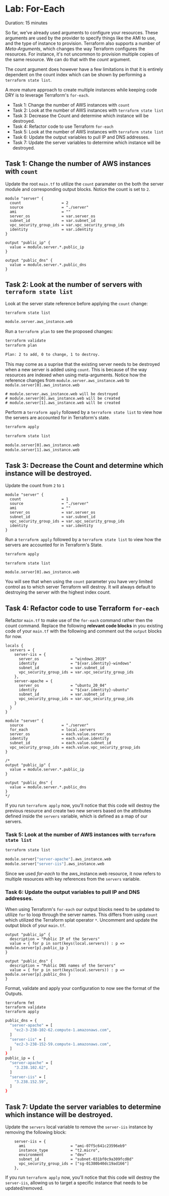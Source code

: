 # Lab: For-Each

Duration: 15 minutes

So far, we've already used arguments to configure your resources. These arguments are used by the provider to specify things like the AMI to use, and the type of instance to provision. Terraform also supports a number of _Meta-Arguments_, which changes the way Terraform configures the resources. For instance, it's not uncommon to provision multiple copies of the same resource. We can do that with the _count_ argument.

The count argument does however have a few limitations in that it is entirely dependent on the count index which can be shown by performing a `terraform state list`.

A more mature approach to create multiple instances while keeping code DRY is to leverage Terraform's `for-each`.

- Task 1: Change the number of AWS instances with `count`
- Task 2: Look at the number of AWS instances with `terraform state list`
- Task 3: Decrease the Count and determine which instance will be destroyed.
- Task 4: Refactor code to use Terraform `for-each`
- Task 5: Look at the number of AWS instances with `terraform state list`
- Task 6: Update the output variables to pull IP and DNS addresses.
- Task 7: Update the server variables to determine which instance will be destroyed.

## Task 1: Change the number of AWS instances with `count`

Update the root `main.tf` to utilize the `count` paramater on the both the server module and corresponding output blocks.  Notice the count is set to `2`.

```hcl
module "server" {
  count                  = 2
  source                 = "./server"
  ami                    = ""
  server_os              = var.server_os
  subnet_id              = var.subnet_id
  vpc_security_group_ids = var.vpc_security_group_ids
  identity               = var.identity
}

output "public_ip" {
  value = module.server.*.public_ip
}

output "public_dns" {
  value = module.server.*.public_dns
}
```

## Task 2: Look at the number of servers with `terraform state list`

Look at the server state reference before applying the `count` change:

```bash
terraform state list

module.server.aws_instance.web
```

Run a `terraform plan` to see the proposed changes:

```bash
terraform validate
terraform plan

Plan: 2 to add, 0 to change, 1 to destroy.
```

This may come as a suprise that the existing server needs to be destroyed when a new server is added using `count`.  This is because of the way resources are indexed when using meta-arguments.  Notice how the reference changes from `module.server.aws_instance.web` to `module.server[0].aws_instance.web` 

```
# module.server.aws_instance.web will be destroyed
# module.server[0].aws_instance.web will be created
# module.server[1].aws_instance.web will be created
```

Perform a `terraform apply` followed by a `terraform state list` to view how the servers are accounted for in Terraform's state.

```bash
terraform apply
```

```bash
terraform state list

module.server[0].aws_instance.web
module.server[1].aws_instance.web
```

## Task 3: Decrease the Count and determine which instance will be destroyed.

Update the count from `2` to `1`

```hcl
module "server" {
  count                  = 1
  source                 = "./server"
  ami                    = ""
  server_os              = var.server_os
  subnet_id              = var.subnet_id
  vpc_security_group_ids = var.vpc_security_group_ids
  identity               = var.identity
}
```

Run a `terraform apply` followed by a `terraform state list` to view how the servers are accounted for in Terraform's State.

```bash
terraform apply
```

```
terraform state list

module.server[0].aws_instance.web
```

You will see that when using the `count` parameter you have very limited control as to which server Terraform will destroy. It will always default to destroying the server with the highest index count.

## Task 4: Refactor code to use Terraform `for-each`

Refactor `main.tf` to make use of the `for-each` command rather then the count command. Replace the following **relevant code blocks** in you existing code of your `main.tf` with the following and comment out the `output` blocks for now.

```hcl
locals {
  servers = {
    server-iis = {
      server_os              = "windows_2019"
      identity               = "${var.identity}-windows"
      subnet_id              = var.subnet_id
      vpc_security_group_ids = var.vpc_security_group_ids
    },
    server-apache = {
      server_os              = "ubuntu_20_04"
      identity               = "${var.identity}-ubuntu"
      subnet_id              = var.subnet_id
      vpc_security_group_ids = var.vpc_security_group_ids
    }
  }
}

module "server" {
  source                 = "./server"
  for_each               = local.servers
  server_os              = each.value.server_os
  identity               = each.value.identity
  subnet_id              = each.value.subnet_id
  vpc_security_group_ids = each.value.vpc_security_group_ids
}

/*
output "public_ip" {
  value = module.server.*.public_ip
}

output "public_dns" {
  value = module.server.*.public_dns
}
*/
```

If you run `terraform apply` now, you'll notice that this code will destroy the previous resource and create two new servers based on the attributes defined inside the `servers` variable, which is defined as a map of our servers.

### Task 5: Look at the number of AWS instances with `terraform state list`

```bash
terraform state list

module.server["server-apache"].aws_instance.web
module.server["server-iis"].aws_instance.web
```

Since we used _for-each_ to the aws_instance.web resource, it now refers to multiple resources with key references from the `servers` variable.

### Task 6: Update the output variables to pull IP and DNS addresses.

When using Terraform's `for-each` our output blocks need to be updated to utilize `for` to loop through the server names. This differs from using `count` which utilized the Terraform splat operator `*`. Uncomment and update the output block of your `main.tf`.

```hcl
output "public_ip" {
  description = "Public IP of the Servers"
  value = { for p in sort(keys(local.servers)) : p => module.server[p].public_ip }
}

output "public_dns" {
  description = "Public DNS names of the Servers"
  value = { for p in sort(keys(local.servers)) : p => module.server[p].public_dns }
}
```

Format, validate and apply your configuration to now see the format of the Outputs.

```
terraform fmt
terraform validate
terraform apply
```

```bash
public_dns = {
  "server-apache" = [
    "ec2-3-238-102-62.compute-1.amazonaws.com",
  ]
  "server-iis" = [
    "ec2-3-238-152-59.compute-1.amazonaws.com",
  ]
}
public_ip = {
  "server-apache" = [
    "3.238.102.62",
  ]
  "server-iis" = [
    "3.238.152.59",
  ]
}
```

## Task 7: Update the server variables to determine which instance will be destroyed.

Update the `servers` local variable to remove the `server-iis` instance by removing the following block:

```hcl
    server-iis = {
      ami                    = "ami-07f5c641c23596eb9"
      instance_type          = "t2.micro",
      environment            = "dev"
      subnet_id              = "subnet-031bf0c9a309fcd8d"
      vpc_security_group_ids = ["sg-01380b40dc19ad166"]
    },
```

If you run `terraform apply` now, you'll notice that this code will destroy the `server-iis`, allowing us to target a specific instance that needs to be updated/removed.
